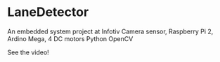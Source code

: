 # LaneDetector
An embedded system project at Infotiv
Camera sensor, Raspberry Pi 2, Ardino Mega, 4 DC motors
Python OpenCV

See the video!
